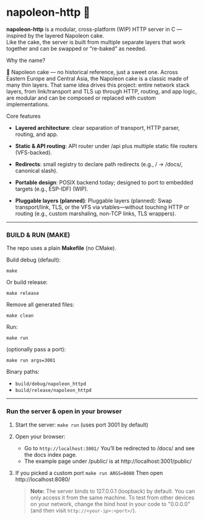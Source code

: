 # **napoleon-http** 🍰

**napoleon-http** is a modular, cross-platform (WIP) HTTP server in C — inspired by the layered Napoleon cake.     
    Like the cake, the server is built from multiple separate layers that work together and can be swapped or “re-baked” as needed.

Why the name?

🍰 Napoleon cake — no historical reference, just a sweet one.
Across Eastern Europe and Central Asia, the Napoleon cake is a classic made of many thin layers.
That same idea drives this project: entire network stack layers, from link/transport and TLS up through HTTP, routing, and app logic, are modular and can be composed or replaced with custom implementations.

Core features

* **Layered architecture**: clear separation of transport, HTTP parser, routing, and app.

* **Static & API routing**: API router under /api plus multiple static file routers (VFS-backed).

* **Redirects**: small registry to declare path redirects (e.g., / → /docs/, canonical slash).

* **Portable design**: POSIX backend today; designed to port to embedded targets (e.g., ESP-IDF) (WIP).

* **Pluggable layers (planned)**: Pluggable layers (planned): Swap transport/link, TLS, or the VFS via vtables—without touching HTTP or routing (e.g., custom marshaling, non-TCP links, TLS wrappers). 
---

### BUILD & RUN (MAKE)

The repo uses a plain **Makefile** (no CMake).


Build debug (default):     

```make```

Or build release:

```make release```

Remove all generated files:

```make clean```

Run:

```make run```

(optionally pass a port):

```make run args=3001```

Binary paths:
 - ```build/debug/napoleon_httpd```
 - ```build/release/napoleon_httpd```

---
### Run the server & open in your browser

1. Start the server:
   ```make run```
   (uses port 3001 by default)

2. Open your browser:
   * Go to ```http://localhost:3001/```
     You’ll be redirected to /docs/ and see the docs index page.
   * The example page under /public/ is at http://localhost:3001/public/

3. If you picked a custom port
   ```make run ARGS=8080```
   Then open http://localhost:8080/
   > **Note:**
   > The server binds to 127.0.0.1 (loopback) by default. You can only access it from the same machine.
   > To test from other devices on your network, change the bind host in your code to "0.0.0.0" (and then visit ```http://<your-ip>:<port>/```).
